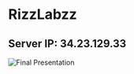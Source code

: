 # RizzLabzz
## Server IP: 34.23.129.33
![Final Presentation](https://user-images.githubusercontent.com/122689291/232874718-12cda780-d9e1-4ea3-b889-8e4db229e837.jpg)

